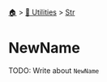 <!--startTocHeader-->
[🏠](../../README.md) > [🔧 Utilities](../README.md) > [Str](README.md)
# NewName
<!--endTocHeader-->
TODO: Write about `NewName`
<!--startTocSubtopic-->

<!--endTocSubtopic-->